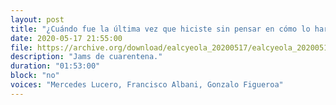 ```yaml
---
layout: post
title: "¿Cuándo fue la última vez que hiciste sin pensar en cómo lo harías?"
date: 2020-05-17 21:55:00 
file: https://archive.org/download/ealcyeola_20200517/ealcyeola_20200517.mp3
description: "Jams de cuarentena."
duration: "01:53:00" 
block: "no" 
voices: "Mercedes Lucero, Francisco Albani, Gonzalo Figueroa"
---
```

